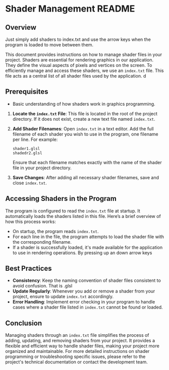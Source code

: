 
# Shader Management README

## Overview

Just simply add shaders to index.txt and use the arrow keys when the  program is loaded to move between them.

This document provides instructions on how to manage shader files in your project. Shaders are essential for rendering graphics in our application. They define the visual aspects of pixels and vertices on the screen. To efficiently manage and access these shaders, we use an `index.txt` file. This file acts as a central list of all shader files used by the application.
d
## Prerequisites

- Basic understanding of how shaders work in graphics programming.


1. **Locate the `index.txt` File**: This file is located in the root of the project directory. If it does not exist, create a new text file named `index.txt`.

2. **Add Shader Filenames**: Open `index.txt` in a text editor. Add the full filename of each shader you wish to use in the program, one filename per line. For example:
    ```
    shader1.glsl
    shadedr2.glsl
    ```
    Ensure that each filename matches exactly with the name of the shader file in your project directory.

3. **Save Changes**: After adding all necessary shader filenames, save and close `index.txt`.

## Accessing Shaders in the Program

The program is configured to read the `index.txt` file at startup. It automatically loads the shaders listed in this file. Here’s a brief overview of how this process works:

- On startup, the program reads `index.txt`.
- For each line in the file, the program attempts to load the shader file with the corresponding filename.
- If a shader is successfully loaded, it's made available for the application to use in rendering operations. By pressing up an down arrow keys

## Best Practices

- **Consistency**: Keep the naming convention of shader files consistent to avoid confusion. That is .glsl
- **Update Regularly**: Whenever you add or remove a shader from your project, ensure to update `index.txt` accordingly.
- **Error Handling**: Implement error checking in your program to handle cases where a shader file listed in `index.txt` cannot be found or loaded.

## Conclusion

Managing shaders through an `index.txt` file simplifies the process of adding, updating, and removing shaders from your project. It provides a flexible and efficient way to handle shader files, making your project more organized and maintainable.
For more detailed instructions on shader programming or troubleshooting specific issues, please refer to the project's technical documentation or contact the development team.

